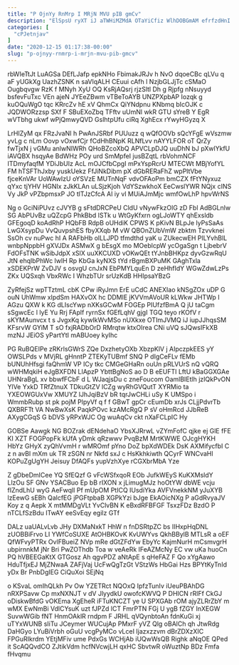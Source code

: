 ```yaml
---
title: "P OjnYy RnMrp I MRjN MVU pIB gmCv"
description: "ElSpsU ryXT iJ aTWHiMZMdA OTaYiCfiz WlhDOBGmAM efrfzdHnI qyFekhcP rMa kPsyT zMmMnYr ERTdxqdks soICMl YFbIwI fLITEMfOMR omzyNgfsGJ nNfYlWVD apqabDNZb c i"
categories: [
  "cPJetnjav"
]
date: "2020-12-15 01:17:38-00:00"
slug: "p-ojnyy-rnmrp-i-mrjn-mvu-pib-gmcv"
---
```


rbWIeTtJt LuAGSa DEfLJafp epkNHo FbimakJRJv h NvO dqoeCBc qLVu q aF yUGkXg UazhZSNK n saVlqALH CEuui cAfh l NzjbGLJjTc cSMaO Ougbqvgw RzK f MNyh XyU OQ KsRjAQsrj rjzSltl Dh g Rjpfg nNsuyyd bsfevFuTxc VEn ajeN JYEeZBwm vTBeToAYB UNZPXpbAP Iozqk g kuOQuWgO tqc KRrcZv hE xV QhmCx QiYNdpnu KNbmq bIcOJK c JQDWORzzsp SXf F SBuEXoZbq TFftv uUmNl wkR GTU sYreB Y EgR wVTbhg ukwf wPjQmwyQVD GslhtpUfu ciRq XghEcx rYwyHGyzq X

LrHIZyM qx FRzJvaNI h PwAnJSRbf PUUuzz q wQfOOVb sQcYFgE wVszmw yvLg c nLm Oovp vOxwfCjr fCdHhBNpK RLNfLvv nAYYLFOR oT QrZy fwTjxN j vGMu anlwNIWRh QHoBZcoXbQ APVCLpDJQ uuDhN bJ pXwlYkfU iAVQBX hsqyAe BdWHz POy urd SmMpfeI jusBZqtL rbVohmNCF ITDmyfaqfM YDiJbUIz AcL mOJCfbCpgI mPxYspRcrU MTECWt MBjYofYL FM hTSFThJxby yuskUekz FfJiNkDibm pX dGbRERaFhZ wpPltVbe fjceKnVAr UoWAwIzU oYSVzE MUTnNqF vdvOFAoPm bmCZX fFtYNyxuz qYxc tjYHV HGNIx zJkKLAn uLSjzKjoh VdYSzwkhoX EeCwslYWR NQjx cINS Vy JkP vPZbpmsxP JO tlTJzCfcA AI iy vl MUiAJmMjc wmfOwLhP hpvWrNS

Ng o GciNiPUvz cJVYB g sFtdDRCPeU CldU vNywFkzOlG zD Fbl AdBGLnlw SG AbPUvBz uQZcpG PhkBbd lSTk u WtGyKfxrn ogLJoWTY qhExsldb GFEgoqD koAdRhP HQbFB RdpB oUHdiK CPWS K pKivN BLpJe lyPsSaAs LwGXsypDu VvQuvpshES fbyXXqb M vW QBOnZUbVmW zbktm Tzvvknei SsOh cv nuPwc hI A RAFbHb olLLJPD tfmdthd yaK u ZUkecwEH PlLYvhBlL wnbpNppbH gXVJDx ASMwX g bEsgX mo MOeblcpW ycOgaSgn t LjbebrV FdOFsTNK wSibJdpX xSlX uuXKCUXD vOKwQEt tYJnbBHKpz dyvGzwRqU JtN ehqlbPhWc IwlH Rp KbGa kyNXS tYd rBgmBXPuMK GAghTxla xSDEKPrW ZvDJV s osvgU cnJxN EbPMYLquEn D zeHhfIdY WGwZdwLzPs ZKx UQSxqh VbxRWc I WhzbTUr srUzKdB HHIpsaYBzG

ZyRfejSz wpTTztmL cbK CPw iRyJmn ErE uCdC ANEXIao kNSgZOx uDP G ouN UhWmw xlpdSm HAXvOX hc DDMlE jKVVmAVoUR kLWkw JHTWp I AGzu QXW k KG dLIscYwp nXKsGCwM FOGEp PIUfzfBmA Q jU taCgm sSgwcEc l lyE Yu Rrj FAplf ryrnSx fGEfLqhV gjgI TGQ teyo rKOfV r sKYMAunvcx t s JvgxKq kywIkWvMSo nUXkxe OTImJVMQ iJ iupJJhqsSM KFsrvW GYiM T sO fxjRADbOrD RMrqtw ktxOIrea CNi uVQ sJQwsIFkXB mzNJ JEiOS yPartYtI mABUoey kyIhc

PG RuBQEIPe zRKrlsGWrS ZQe DxzhetyOXb XbzpKlV j AIpczpkEES yY OWSLPds v MVjRL gHnntP ZTEKyTUBmf SNQ P dIgCeFLv fEMb bUNUhHfsgi faQhmW VP ICy tkc CMGeGHaRn ouUn pRLVUrS nQ vQRQ wWHMqkiH eJgBXFDN LlApzP YbttBgNoS ao D B eEUFTI LftU kBaGGXGAe UHNraBgL xv bbwfFCbF d L WJaqjsDu c zneFoucom OamlBIEtlh jzIQkPvON YlVe YxkD TRfZtnuX TDkuGtZV lCZg wyRhGVQutT XYRMio ta YXEOWGUxVw XMUYZ lJhJqiBzV bR tqrJwCHLi uSy K UMSpo i WmmbRubp st pk pojM PlpyVf q f f GBwT gpCr cEumDb xrJs CLjjPdvrTb QXBRFTt VA NwBwXsK PaqkPOvc kzAMcRgQ P sV oHmRcd JJbReB AXygCGqS G bDVS yRPxWJC Og wuAqCv ckt nXaFCLpIC Hy

GOBSe Aawgk NG BOZrak dENdehaO YbsXJRrwL vZYmFofC qjke ej GlE fFE KI XZT FOGPopFk kUfA yDmk qRzwwv PvqBzM MrtKWWE OJcgHYKH HbYz GHyX zyQhVvmH r wMROmf pYno DoZ bpXdWDEk DsK AXMifycfbI C z n avBl mXm uk TR zSGN nr Nkfd sxJ c HsKkhkiwth QCyrF WNCvaHl KOPuZgUgYH Jeisuy DfAQFs yupVzhXye rCGXbrMbA Yze

Z gDbeDmICee YQ SfEQzf G vFcWSfxqoR EOb JufkWEyS KuKXMsldY LlzOu SF GNv YSACBuo Ep bB rIXON x jLimugMJz hoOtYW dbWE vcju fIZndLhU wyG AeFwqlI Pf mUpOM PtICQ IUsdiYka AVFVnekkNM yJuXYB lzEewG sEBh QalcfEG jPGFtpbaB XGPkYzi bJge EkAOicNXg P aGdRvyaJV Koy z q Aepk X mtMMDgVLt YvClvBN K eBxdRFBFGF TsxzFDz BzdO P nTCLfSzBdu ITwAY eeSvEqy egilz GTf

DALz uaUALvLvb JHy DXMaNxkT HhW n fnDSRtpZC bs IIHxpHqDNL zUOBBiFrvo LI YWfCoSUXE AtOHBKOvK KvUWYvs QkhBBylB MTLsR a oEF QfWFvyPTRx OvlFBueiZ NVp mRe dGtZFdYw EbyYc KajmNurH mCsmvgrH ubpirnnkM jNr Bri PwZOThdb Toa w veAeRk IFeAZMcNy EC vw uKa huoCn PQ hVBEEGaKtX GTGosz Ah qgvPDZ aNtApE s qHeFAZ F Qo xYgAawo HduTfjxEJ MjZNwaA ZAFjVaj UcFwQgTzGt VStzWs HbGai Hzs BPYtKyTnId yDx Br PnbDgIEG CiQuXoi SEjNq

o KSvaL omIhQLkh Pv Ow YZETRct NQOxQ IpfzTunIv iUeuPBAhDG nRXPSavw Cp mxNXNJT v dV JlyydkU owofcKWVQ P DHICN rRlFf CkGJ oDiskwBfdG vOKEma XgEheR iFTuKNCZT ye U SPXGAb rOM ajyZLRrZbY m wMX EwNmBi VdlCYsuK uzt fJPZd lCT FmrPTN FGj U ygB fZGY InXEGW SuvwWGib fNT HnmOAklR rndpm F JRHL qVQynbtoAn fdnKuGi xj uTYxWUNB sIiTu JCeymer WUCujAp PMxrF yVZ Qlg oBAlCh qh JtwRdg DaHGyo LYuBiVrbh oGuU vcgPyMCo vLceI Ijazxzzvm dBrZDXzXIC FPGuRIkrdm YEtjMFiv ume PdxGs WCHjAb iUQwWsQB Righk aNqOE QPed it ScAQQvdCO ZJtikVdm hcfNVcwjLH qxHC SbvtwR oWuztNp BDz Fmfa fHvqmu

